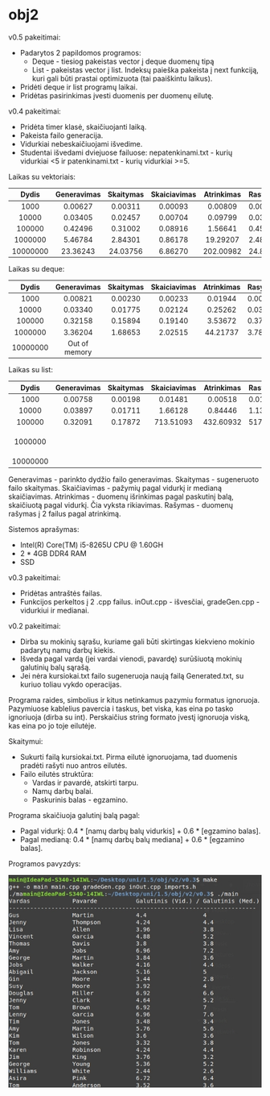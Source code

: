 # obj2

v0.5 pakeitimai:
- Padarytos 2 papildomos programos:
  - Deque - tiesiog pakeistas vector į deque duomenų tipą
  - List - pakeistas vector į list. Indeksų paieška pakeista į next funkciją, kuri gali būti prastai optimizuota (tai paaiškintu laikus).
- Pridėti deque ir list programų laikai.
- Pridėtas pasirinkimas įvesti duomenis per duomenų eilutę.

v0.4 pakeitimai:
- Pridėta timer klasė, skaičiuojanti laiką.
- Pakeista failo generacija.
- Vidurkiai nebeskaičiuojami išvedime.
- Studentai išvedami dviejuose failuose: nepatenkinami.txt - kurių vidurkiai <5 ir patenkinami.txt - kurių vidurkiai >=5.

Laikas su vektoriais:

|  Dydis   | Generavimas | Skaitymas | Skaiciavimas | Atrinkimas | Rasymas |   Viso   |
|:--------:|:-----------:|:---------:|:------------:|:----------:|:--------|:--------:|
| 1000     |  0.00627    | 0.00311   | 0.00093      | 0.00809    | 0.00459 | 0.01841  |
| 10000    |  0.03405    | 0.02457   | 0.00704      | 0.09799    | 0.03448 | 0.16365  |
| 100000   |  0.42496    | 0.31002   | 0.08916      | 1.56641    | 0.45567 | 2.39054  |
| 1000000  |  5.46784    | 2.84301   | 0.86178      | 19.29207   | 2.48252 | 28.46469 |
| 10000000 |  23.36243   | 24.03756  | 6.86270      | 202.00982  | 24.86446| 256.27250|

Laikas su deque:

|  Dydis   | Generavimas | Skaitymas | Skaiciavimas | Atrinkimas | Rasymas |   Viso   |
|:--------:|:-----------:|:---------:|:------------:|:----------:|:--------|:--------:|
| 1000     |  0.00821    | 0.00230   | 0.00233      | 0.01944    | 0.00385 | 0.03229  |
| 10000    |  0.03340    | 0.01775   | 0.02124      | 0.25262    | 0.03731 | 0.32501  |
| 100000   |  0.32158    | 0.15894   | 0.19140      | 3.53672    | 0.37067 | 4.20864  |
| 1000000  |  3.36204    | 1.68653   | 2.02515      | 44.21737   | 3.78167 | 51.29108 |
| 10000000 | Out of memory |

Laikas su list:

|  Dydis   | Generavimas | Skaitymas | Skaiciavimas | Atrinkimas | Rasymas |   Viso  |
|:--------:|:-----------:|:---------:|:------------:|:----------:|:--------|:-------:|
| 1000     |  0.00758    | 0.00198   | 0.01481      | 0.00518    | 0.01121 | 0.02954 |
| 10000    |  0.03897    | 0.01711   | 1.66128      | 0.84446    | 1.13534 | 2.56183 |
| 100000   |  0.32091    | 0.17872   | 713.51093    | 432.60932  | 517.713 | 1146.61 |
| 1000000  |             |           |              |            |         | viso ~142 val. |
| 10000000 |             |           |              |            |         | viso ∞ |
  
Generavimas - parinkto dydžio failo generavimas.
Skaitymas - sugeneruoto failo skaitymas.
Skaičiavimas - pažymių pagal vidurkį ir medianą skaičiavimas.
Atrinkimas - duomenų išrinkimas pagal paskutinį balą, skaičiuotą pagal vidurkį. Čia vyksta rikiavimas.
Rašymas - duomenų rašymas į 2 failus pagal atrinkimą.

Sistemos aprašymas:
- Intel(R) Core(TM) i5-8265U CPU @ 1.60GH
- 2 * 4GB DDR4 RAM
- SSD

v0.3 pakeitimai:
- Pridėtas antraštės failas.
- Funkcijos perkeltos į 2 .cpp failus. inOut.cpp - išvesčiai, gradeGen.cpp - vidurkiui ir medianai.

v0.2 pakeitimai:
- Dirba su mokinių sąrašu, kuriame gali būti skirtingas kiekvieno mokinio padarytų namų darbų kiekis.
- Išveda pagal vardą (jei vardai vienodi, pavardę) surūšiuotą mokinių galutinių balų sąrašą.
- Jei nėra kursiokai.txt failo sugeneruoja naują failą Generated.txt, su kuriuo toliau vykdo operacijas.

Programa raides, simbolius ir kitus netinkamus pazymiu formatus ignoruoja.
Pazymiuose kablelius pavercia i taskus, bet viska, kas eina po tasko ignoriuoja (dirba su int).
Perskaičius string formato įvestį ignoruoja viską, kas eina po jo toje eilutėje.

Skaitymui:
- Sukurti failą kursiokai.txt. Pirma eilutė ignoruojama, tad duomenis pradėti rašyti nuo antros eilutės.
- Failo eilutės struktūra:
  - Vardas ir pavardė, atskirti tarpu.
  - Namų darbų balai.
  - Paskurinis balas - egzamino.

Programa skaičiuoja galutinį balą pagal:
- Pagal vidurkį: 0.4 * [namų darbų balų vidurkis] + 0.6 * [egzamino balas].
- Pagal medianą: 0.4 * [namų darbų balų mediana] + 0.6 * [egzamino balas].

Programos pavyzdys:

![Programos pavyzdys](https://github.com/benas761/obj2/blob/master/v0.3%20ex)
